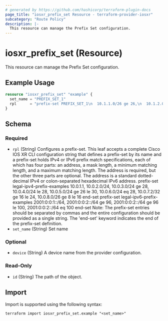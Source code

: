 ```yaml
---
# generated by https://github.com/hashicorp/terraform-plugin-docs
page_title: "iosxr_prefix_set Resource - terraform-provider-iosxr"
subcategory: "Route Policy"
description: |-
  This resource can manage the Prefix Set configuration.
---
```


# iosxr_prefix_set (Resource)

This resource can manage the Prefix Set configuration.

## Example Usage

```terraform
resource "iosxr_prefix_set" "example" {
  set_name = "PREFIX_SET_1"
  rpl      = "prefix-set PREFIX_SET_1\n  10.1.1.0/26 ge 26,\n  10.1.2.0/26 ge 26\nend-set\n"
}
```

<!-- schema generated by tfplugindocs -->
## Schema

### Required

- `rpl` (String) Configures a prefix-set. This leaf accepts a complete Cisco IOS XR CLI configuration string that defines a prefix-set by its name and a prefix-set holds IPv4 or IPv6 prefix match specifications, each of which has four parts: an address, a mask length, a minimum matching length, and a maximum matching length. The address is required, but the other three parts are optional. The address is a standard dotted-decimal IPv4 or colon-separated hexadecimal IPv6 address.  prefix-set legal-ipv4-prefix-examples 10.0.1.1, 10.0.2.0/24, 10.0.3.0/24 ge 28, 10.0.4.0/24 le 28, 10.0.5.0/24 ge 26 le 30, 10.0.6.0/24 eq 28, 10.0.7.2/32 ge 16 le 24, 10.0.8.0/26 ge 8 le 16 end-set  prefix-set legal-ipv6-prefix-examples 2001:0:0:1::/64, 2001:0:0:2::/64 ge 96, 2001:0:0:2::/64 ge 96 le 100, 2001:0:0:2::/64 eq 100 end-set  Note: The prefix-set entries should be separated by commas and the entire configuration should be provided as a single string. The 'end-set' keyword indicates the end of the prefix-set definition.
- `set_name` (String) Set name

### Optional

- `device` (String) A device name from the provider configuration.

### Read-Only

- `id` (String) The path of the object.

## Import

Import is supported using the following syntax:

```shell
terraform import iosxr_prefix_set.example "<set_name>"
```
